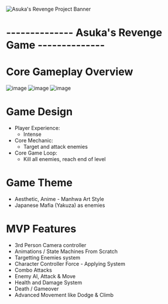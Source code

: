 ![Asuka's Revenge Project Banner](https://user-images.githubusercontent.com/113314204/195969978-323b9ffd-da30-4f9a-8755-acc4d78b00ff.jpg)

#              -------------- Asuka's Revenge Game --------------

# Core Gameplay Overview
![image](https://user-images.githubusercontent.com/113314204/195970812-26685be4-bfc5-4664-becb-ce0191a1f958.png)
![image](https://user-images.githubusercontent.com/113314204/195970885-61efdd31-5010-4dcb-8769-b2209da07d13.png)
![image](https://user-images.githubusercontent.com/113314204/195970946-f4518c99-b681-4519-8226-fcb97a493048.png)

# Game Design
 - Player Experience:
    - Intense
 - Core Mechanic:
    - Target and attack enemies
 - Core Game Loop:
    - Kill all enemies, reach end of level

# Game Theme
  - Aesthetic, Anime - Manhwa Art Style
  - Japanese Mafia (Yakuza) as enemies

# MVP Features
  - 3rd Person Camera controller
  - Animations / State Machines From Scratch
  - Targetting Enemies system
  - Character Controller Force - Applying System
  - Combo Attacks
  - Enemy AI, Attack & Move
  - Health and Damage System
  - Death / Gameover
  - Advanced Movement like Dodge & Climb
